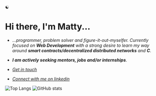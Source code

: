 
☯︎
# Hi there, I'm Matty...

- *...programmer, problem solver and figure-it-out-myselfer. Currently focused on **Web Development** with a strong desire to learn my way around **smart contracts/decentralized distributed networks** and **C**.* 

- ***I am actively seeking mentors, jobs and/or internships***. 

- *[Get in touch](mailto:mbmoorin@mailfence.com)*

- *[Connect with me on linkedin](https://linkedin.com/in/matthew-m-484241204/)*

![Top Langs](https://github-readme-stats.vercel.app/api/top-langs/?username=mattbmoorin&theme=tokyonight)
![GitHub stats](https://github-readme-stats.vercel.app/api?username=mattbmoorin&show_icons=true&theme=tokyonight)
